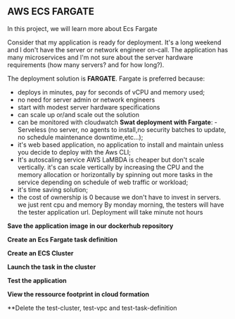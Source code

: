 ## AWS ECS FARGATE
In this project, we will learn more about Ecs Fargate

Consider that my application is ready for deployment. It's a long weekend and l don't have the server or network engineer on-call. The application has many microservices and l'm not sure about the server hardware requirements (how many servers? and for how long?).

The deployment solution is **FARGATE**. Fargate is preferred because:
- deploys in minutes, pay for seconds of vCPU and memory used;
- no need for server admin or network engineers
- start with modest server hardware specifications
- can scale up or/and scale out the solution
- can be monitored with cloudwatch
**Swat deployment with Fargate**: 
-Serveless (no server, no agents to install,no security batches to update, no schedule maintenance downtime,etc...);
- it's web based application, no application to install and maintain unless you decide to deploy with the Aws CLI;
- It's autoscaling service AWS LaMBDA is cheaper but don't scale vertically. it's can scale vertically by increasing the CPU and the memory allocation or horizontally by spinning out more tasks in the service depending on schedule of web traffic or workload;
- it's time saving solution;
- the cost of ownership is 0 because we don't have to invest in servers. we just rent cpu and memory
By monday morning, the testers will have the tester application url. Deployment will take minute not hours





**Save the application image in our dockerhub repository**


**Create an Ecs Fargate task definition**


**Create an ECS Cluster**


**Launch the task in the cluster**


**Test the application**



**View the ressource footprint in cloud formation**


**Delete the test-cluster, test-vpc and test-task-definition
